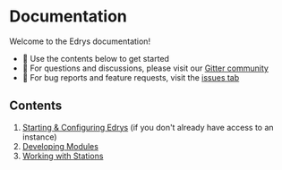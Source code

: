 # Documentation

Welcome to the Edrys documentation!

- 📖 Use the contents below to get started
- 💬 For questions and discussions, please visit our
  [Gitter community](https://gitter.im/edrys-org/community)
- 🐞 For bug reports and feature requests, visit the
  [issues tab](https://github.com/edrys-org/edrys/issues)

## Contents

1. [Starting & Configuring Edrys](Deployment.md) (if you don't already have access to an
   instance)
2. [Developing Modules](Modules.md)
3. [Working with Stations](Stations.md)
